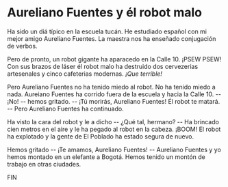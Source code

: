 # Aureliano Fuentes y él robot malo

Ha sido un diá típico en la escuela tucán.
He estudiado español con mi mejor amigo Aureliano Fuentes.
La maestra nos ha enseñado conjugación de verbos.

Pero de pronto, un robot gigante ha aparacedo en la Calle 10.
¡PSEW PSEW!
Con sus brazos de láser él robot malo ha destruido dos cervezerias artesenales y cinco cafeterias modernas.
_¡Que terrible!_

Pero Aureliano Fuentes no ha tenido miedo al robot.
No ha tenido miedo a nada.
Aureiano Fuentes ha corrido fuera de la escuela y hacia la Calle 10.
-- ¡No! -- hemos gritado.
-- ¡Tú morirás, Aureliano Fuentes! Él robot te matará. --
Pero Aureliano Fuentes ha continuado.

Ha visto la cara del robot y le a dicho -- ¿Qué tal, hermano? --
Ha brincado cien metros en el aire y le ha pegado al robot en la cabeza.
¡BOOM!
El robot ha explotado y la gente de El Poblado ha estado segura de nuevo.

Hemos gritado -- ¡Te amamos, Aureliano Fuentes! --
Aureliano Fuentes y yo hemos montado en un elefante a Bogotá.
Hemos tenido un montón de trabajo en otras ciudades.

FIN
